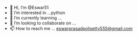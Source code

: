- 👋 Hi, I’m @Eswar51
- 👀 I’m interested in ...python
- 🌱 I’m currently learning ...
- 💞️ I’m looking to collaborate on ...
- 📫 How to reach me ... eswarprasadpolisetty555@gmail.com

<!---
Eswar51/Eswar51 is a ✨ special ✨ repository because its `README.md` (this file) appears on your GitHub profile.
You can click the Preview link to take a look at your changes.
--->
